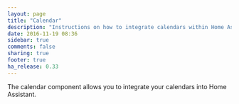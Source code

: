 ```yaml
---
layout: page
title: "Calendar"
description: "Instructions on how to integrate calendars within Home Assistant."
date: 2016-11-19 08:36
sidebar: true
comments: false
sharing: true
footer: true
ha_release: 0.33
---
```


The calendar component allows you to integrate your calendars into Home Assistant.
